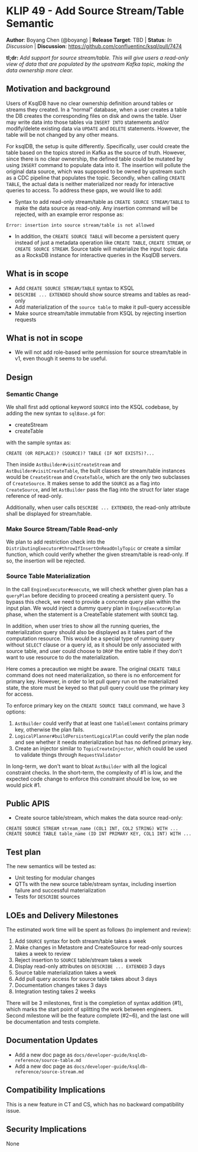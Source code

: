 # KLIP 49 - Add Source Stream/Table Semantic 

**Author**: Boyang Chen (@boyang) | 
**Release Target**: TBD | 
**Status**: _In Discussion_ | 
**Discussion**: https://github.com/confluentinc/ksql/pull/7474

**tl;dr:** _Add support for source stream/table. This will give users a read-only view of data that 
are populated by the upstream Kafka topic, making the data ownership more clear._
           
## Motivation and background

Users of KsqlDB have no clear ownership definition around tables or streams they created. In a “normal” database, 
when a user creates a table the DB creates the corresponding files on disk and owns the table. 
User may write data into those tables via `INSERT INTO` statements and/or modify/delete existing data 
via `UPDATE` and `DELETE` statements. However, the table will be not changed by any other means. 

For ksqlDB, the setup is quite differently. Specifically, user could create the table based on 
the topics stored in Kafka as the source of truth. However, since there is no clear ownership, the defined table 
could be mutated by using `INSERT` command to populate data into it. The insertion will pollute the original data source, 
which was supposed to be owned by upstream such as a CDC pipeline that populates the topic.
Secondly, when calling `CREATE TABLE`, the actual data is neither materialized nor ready for interactive queries to access. 
To address these gaps, we would like to add:

* Syntax to add read-only stream/table as `CREATE SOURCE STREAM/TABLE` to make the data source as read-only. Any 
insertion command will be rejected, with an example error response as:

```
Error: insertion into source stream/table is not allowed
```   

* In addition, the `CREATE SOURCE TABLE` will become a persistent query instead of just a metadata operation like 
`CREATE TABLE`, `CREATE STREAM`, or `CREATE SOURCE STREAM`. Source table will materialize the input topic data as 
a RocksDB instance for interactive queries in the KsqlDB servers.

## What is in scope
* Add `CREATE SOURCE STREAM/TABLE` syntax to KSQL
* `DESCRIBE ... EXTENDED` should show source streams and tables as read-only  
* Add materialization of the `source table` to make it pull-query accessible
* Make source stream/table immutable from KSQL by rejecting insertion requests
 

## What is not in scope
* We will not add role-based write permission for source stream/table in v1, even though it seems to be useful.

## Design

### Semantic Change
We shall first add optional keyword `SOURCE` into the KSQL codebase, by adding the new syntax to `sqlBase.g4` for:
* createStream
* createTable

with the sample syntax as:
```
CREATE (OR REPLACE)? (SOURCE)? TABLE (IF NOT EXISTS)?...
```
Then inside `AstBuilder#visitCreateStream` and `AstBuilder#visitCreateTable`, the built classes for stream/table 
instances would be `CreateStream` and `CreateTable`, which are the only two subclasses of `CreateSource`. It makes sense 
to add the `SOURCE` as a flag into `CreateSource`, and let `AstBuilder` pass the flag into the struct 
for later stage reference of read-only.

Additionally, when user calls `DESCRIBE ... EXTENDED`, the read-only attribute shall be displayed for stream/table. 

### Make Source Stream/Table Read-only
We plan to add restriction check into the `DistributingExecutor#throwIfInsertOnReadOnlyTopic` or create a similar function, 
which could verify whether the given stream/table is read-only. If so, the insertion will be rejected.

### Source Table Materialization
In the call `EngineExecutor#execute`, we will check whether given plan has a `queryPlan` before deciding to proceed 
creating a persistent query. To bypass this check, we need to provide a concrete query plan within the input plan. We would 
inject a dummy query plan in `EngineExecutor#plan` phase, when the statement is a CreateTable statement with `SOURCE` tag.

In addition, when user tries to show all the running queries, the materialization query should also be displayed as it takes 
part of the computation resource. This would be a special type of running query without `SELECT` clause or a query id, as it 
should be only associated with source table, and user could choose to `DROP` the entire table if they don't want to use resource 
to do the materialization.

Here comes a precaution we might be aware. The original `CREATE TABLE` command does not need materialization, so there is 
no enforcement for primary key. However, in order to let pull query run on the materialized state, the store must be keyed so that 
pull query could use the primary key for access.  

To enforce primary key on the `CREATE SOURCE TABLE` command, we have 3 options:
1. `AstBuilder` could verify that at least one `TableElement` contains primary key, otherwise the plan fails.
2. `LogicalPlanner#buildPersistentLogicalPlan` could verify the plan node and see whether it needs materialization 
but has no defined primary key.
3. Create an injector similar to `TopicCreateInjector`, which could be used to validate things through `RequestValidator`

In long-term, we don't want to bloat `AstBuilder` with all the logical constraint checks. In the short-term, the complexity 
of #1 is low, and the expected code change to enforce this constraint should be low, so we would pick #1. 

## Public APIS
* Create source table/stream, which makes the data source read-only:

```roomsql
CREATE SOURCE STREAM stream_name (COL1 INT, COL2 STRING) WITH ...
CREATE SOURCE TABLE table_name (ID INT PRIMARY KEY, COL1 INT) WITH ...
```

## Test plan
The new semantics will be tested as:

* Unit testing for modular changes
* QTTs with the new source table/stream syntax, including insertion failure and successful materialization
* Tests for `DESCRIBE` sources

## LOEs and Delivery Milestones
The estimated work time will be spent as follows (to implement and review):
1. Add `SOURCE` syntax for both stream/table takes a week
2. Make changes in Metastore and CreateSource for read-only sources takes a week to review
3. Reject insertion to `SOURCE` table/stream takes a week
4. Display read-only attributes on `DESCRIBE ... EXTENDED` 3 days 
5. Source table materialization takes a week
6. Add pull query access for source table takes about 3 days
7. Documentation changes takes 3 days
8. Integration testing takes 2 weeks

There will be 3 milestones, first is the completion of syntax addition (#1), which marks the start 
point of splitting the work between engineers. Second milestone will be the feature complete (#2~6), and 
the last one will be documentation and tests complete.

## Documentation Updates
* Add a new doc page as `docs/developer-guide/ksqldb-reference/source-table.md`
* Add a new doc page as `docs/developer-guide/ksqldb-reference/source-stream.md`

## Compatibility Implications
This is a new feature in CT and CS, which has no backward compatibility issue. 

## Security Implications
None